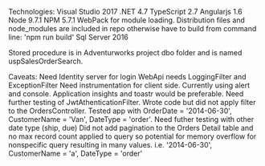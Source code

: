 Technologies:
  Visual Studio 2017
  .NET 4.7
  TypeScript 2.7
  Angularjs 1.6
  Node 9.7.1
  NPM 5.7.1
  WebPack for module loading. Distribution files and node_modules are included in repo otherwise have to build from command line:
  'npm run build'
  Sql Server 2016
  
  Stored procedure is in Adventurworks project dbo folder and is named uspSalesOrderSearch.
  
  Caveats:
  Need Identity server for login
  WebApi needs LoggingFilter and ExceptionFilter
  Need instrumentation for client side. Currently using alert and console. Application insights and toastr would be preferable.
  Need further testing of JwtAthenticationFilter. Wrote code but did not apply filter to the OrdersController. 
  Tested app with OrderDate = '2014-06-30', CustomerName = 'Van', DateType = 'order'. Need futher testing with other date type (ship, due)
  Did not add pagination to the Orders Detail table and no max record count applied to query so potential for memory overflow for nonspecific query resulting in many values. i.e. '2014-06-30', CustomerName = 'a', DateType = 'order'
